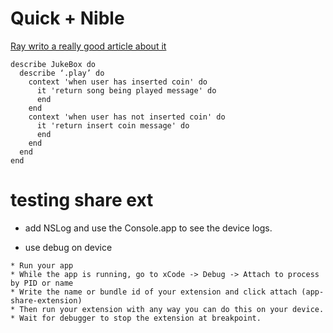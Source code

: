 
# Quick + Nible

[Ray writo a really good article about it](https://www.raywenderlich.com/135-behavior-driven-testing-tutorial-for-ios-with-quick-nimble)

```
describe JukeBox do
  describe ‘.play’ do
    context 'when user has inserted coin' do
      it 'return song being played message' do
      end
    end
    context 'when user has not inserted coin' do
      it 'return insert coin message' do
      end
    end
  end
end
```

# testing share ext

* add NSLog and use the Console.app to see the device logs.

* use debug on device 

```
* Run your app
* While the app is running, go to xCode -> Debug -> Attach to process by PID or name
* Write the name or bundle id of your extension and click attach (app-share-extension)
* Then run your extension with any way you can do this on your device.
* Wait for debugger to stop the extension at breakpoint.
```
